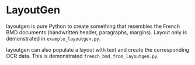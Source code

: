 # LayoutGen

layoutgen is pure Python to create something that resembles the French BMD documents (handwritten header, paragraphs, margins). Layout only is demonstrated in `example_layoutgen.py`.

layoutgen can also populate a layout with text and create the corresponding OCR data. This is demonstrated `french_bmd_from_layoutgen.py`.


